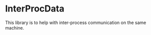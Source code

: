 InterProcData
=============

This library is to help with inter-process communication on the same machine.
